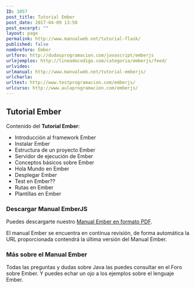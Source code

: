 ```yaml
---
ID: 1057
post_title: Tutorial Ember
post_date: 2017-04-09 13:50
post_excerpt: ""
layout: page
permalink: http://www.manualweb.net/tutorial-flask/
published: false
nombreforo: Ember
urlforo: http://dudasprogramacion.com/javascript/emberjs
urlejemplos: http://lineadecodigo.com/categoria/emberjs/feed/
urlvideo:
urlmanual: http://www.manualweb.net/tutorial-emberjs/
urlcharla:
urltest: http://www.testprogramacion.com/emberjs/
urlcurso: http://www.aulaprogramacion.com/emberjs/
---
```


## Tutorial Ember

Contenido del **Tutorial Ember**:

* Introducción al framework Ember
* Instalar Ember
* Estructura de un proyecto Ember
* Servidor de ejecución de Ember
* Conceptos básicos sobre Ember
* Hola Mundo en Ember
* Desplegar Ember
* Test en Ember??
* Rutas en Ember
* Plantillas en Ember

### Descargar Manual EmberJS
Puedes descargarte nuestro [Manual Ember en formato PDF](https://gitprint.com/victorcuervo/manualweb/blob/master/ember/pdf/tutorial-ember-pdf.md).


El manual Ember se encuentra en continua revisión, de forma automática la URL proporcionada contendrá la última versión del Manual Ember.

### Más sobre el Manual Ember
Todas las preguntas y dudas sobre Java las puedes consultar en el Foro sobre Ember. Y puedes echar un ojo a los ejemplos sobre el lenguaje Ember.
